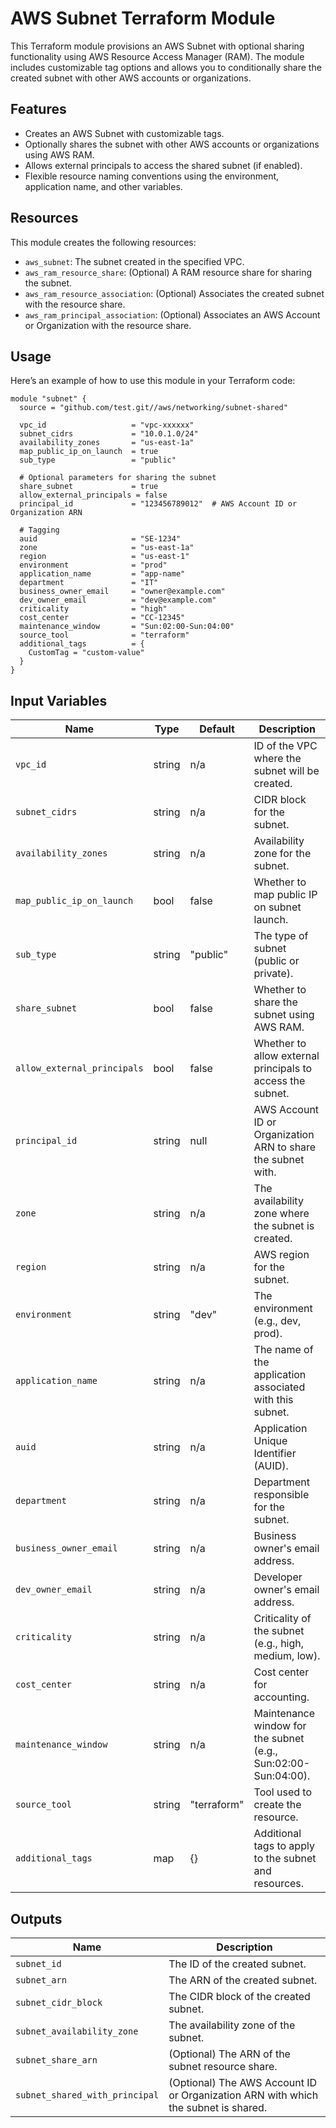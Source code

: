 # AWS Subnet Terraform Module

This Terraform module provisions an AWS Subnet with optional sharing functionality using AWS Resource Access Manager (RAM). The module includes customizable tag options and allows you to conditionally share the created subnet with other AWS accounts or organizations.

## Features

- Creates an AWS Subnet with customizable tags.
- Optionally shares the subnet with other AWS accounts or organizations using AWS RAM.
- Allows external principals to access the shared subnet (if enabled).
- Flexible resource naming conventions using the environment, application name, and other variables.

## Resources

This module creates the following resources:
- `aws_subnet`: The subnet created in the specified VPC.
- `aws_ram_resource_share`: (Optional) A RAM resource share for sharing the subnet.
- `aws_ram_resource_association`: (Optional) Associates the created subnet with the resource share.
- `aws_ram_principal_association`: (Optional) Associates an AWS Account or Organization with the resource share.

## Usage

Here’s an example of how to use this module in your Terraform code:

```hcl
module "subnet" {
  source = "github.com/test.git//aws/networking/subnet-shared"

  vpc_id                   = "vpc-xxxxxx"
  subnet_cidrs             = "10.0.1.0/24"
  availability_zones       = "us-east-1a"
  map_public_ip_on_launch  = true
  sub_type                 = "public"

  # Optional parameters for sharing the subnet
  share_subnet             = true
  allow_external_principals = false
  principal_id             = "123456789012"  # AWS Account ID or Organization ARN

  # Tagging
  auid                     = "SE-1234"
  zone                     = "us-east-1a"
  region                   = "us-east-1"
  environment              = "prod"
  application_name         = "app-name"
  department               = "IT"
  business_owner_email     = "owner@example.com"
  dev_owner_email          = "dev@example.com"
  criticality              = "high"
  cost_center              = "CC-12345"
  maintenance_window       = "Sun:02:00-Sun:04:00"
  source_tool              = "terraform"
  additional_tags          = {
    CustomTag = "custom-value"
  }
}
```

## Input Variables

| Name                     | Type    | Default     | Description |
|--------------------------|---------|-------------|-------------|
| `vpc_id`                 | string  | n/a         | ID of the VPC where the subnet will be created. |
| `subnet_cidrs`           | string  | n/a         | CIDR block for the subnet. |
| `availability_zones`     | string  | n/a         | Availability zone for the subnet. |
| `map_public_ip_on_launch`| bool    | false       | Whether to map public IP on subnet launch. |
| `sub_type`               | string  | "public"    | The type of subnet (public or private). |
| `share_subnet`           | bool    | false       | Whether to share the subnet using AWS RAM. |
| `allow_external_principals`| bool  | false       | Whether to allow external principals to access the subnet. |
| `principal_id`           | string  | null        | AWS Account ID or Organization ARN to share the subnet with. |
| `zone`                   | string  | n/a         | The availability zone where the subnet is created. |
| `region`                 | string  | n/a         | AWS region for the subnet. |
| `environment`            | string  | "dev"       | The environment (e.g., dev, prod). |
| `application_name`       | string  | n/a         | The name of the application associated with this subnet. |
| `auid`                   | string  | n/a         | Application Unique Identifier (AUID). |
| `department`             | string  | n/a         | Department responsible for the subnet. |
| `business_owner_email`   | string  | n/a         | Business owner's email address. |
| `dev_owner_email`        | string  | n/a         | Developer owner's email address. |
| `criticality`            | string  | n/a         | Criticality of the subnet (e.g., high, medium, low). |
| `cost_center`            | string  | n/a         | Cost center for accounting. |
| `maintenance_window`     | string  | n/a         | Maintenance window for the subnet (e.g., Sun:02:00-Sun:04:00). |
| `source_tool`            | string  | "terraform" | Tool used to create the resource. |
| `additional_tags`        | map     | {}          | Additional tags to apply to the subnet and resources. |


## Outputs

| Name                           | Description |
|---------------------------------|-------------|
| `subnet_id`                    | The ID of the created subnet. |
| `subnet_arn`                   | The ARN of the created subnet. |
| `subnet_cidr_block`            | The CIDR block of the created subnet. |
| `subnet_availability_zone`     | The availability zone of the subnet. |
| `subnet_share_arn`             | (Optional) The ARN of the subnet resource share. |
| `subnet_shared_with_principal` | (Optional) The AWS Account ID or Organization ARN with which the subnet is shared. |
